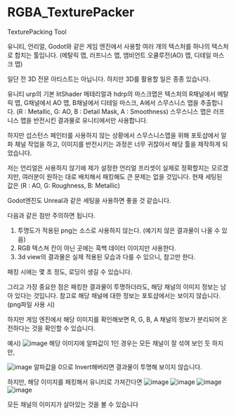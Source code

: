 # RGBA_TexturePacker
TexturePacking Tool


유니티, 언리얼, Godot와 같은 게임 엔진에서 사용할 여러 개의 텍스처를 하나의 텍스처로 합치는 툴입니다.
(메탈릭 맵, 러프니스 맵, 앰비언트 오쿨루전(AO) 맵, 디테일 마스크 맵)

일단 전 3D 전문 아티스트는 아닙니다. 하지만 3D를 활용할 일은 종종 있습니다.

유니티 urp의 기본 litShader 메테리얼과 hdrp의 마스크맵은
텍스처의 R채널에서 메탈릭 맵, G채널에서 AO 맵, B채널에서 디테일 마스크, A에서 스무스니스 맵을 추출합니다.
(R : Metallic, G: AO, B : Detail Mask, A : Smoothness)
스무스니스 맵은 러프니스 맵을 반전시킨 결과물로 유니티에서만 사용합니다.

하지만 섭스턴스 페인터를 사용하지 않는 상황에서 스무스니스맵을 위해 포토샵에서 알파 채널 작업을 하고, 이미지를 반전시키는 과정은 너무 귀찮아서
해당 툴을 제작하게 되었습니다.

저는 언리얼은 사용하지 않기에 제가 설정한 언리얼 프리셋이 실제로 정확할지는 모르겠지만, 여러분이 원하는 대로 배치해서 패킹해도 큰 문제는 없을 것입니다.
현재 세팅된 값은 (R : AO, G: Roughness, B: Metallic)

Godot엔진도 Unreal과 같은 세팅을 사용하면 좋을 것 같습니다.





다음과 같은 점만 주의하면 됩니다.
1. 투명도가 적용된 png는 소스로 사용하지 않는다. (예기치 않은 결과물이 나올 수 있음)
2. RGB 텍스쳐 칸이 아닌 곳에는 흑백 데이터 이미지만 사용한다.
3. 3d view의 결과물은 실제 적용된 모습과 다를 수 있으니, 참고만 한다.

패킹 시에는 몇 초 정도, 로딩이 생길 수 있습니다.




그리고 가장 중요한 점은 패킹한 결과물이 투명하더라도, 해당 채널의 이미지 정보는 남아 있다는 것입니다.
참고로 해당 채널에 대한 정보는 포토샵에서는 보이지 않습니다.(png파일 사용 시)

하지만 게임 엔진에서 해당 이미지를 확인해보면 R, G, B, A 채널의 정보가 분리되어 온전하다는 것을 확인할 수 있습니다.



예시)
![image](https://github.com/user-attachments/assets/bf4bd372-1c10-4343-a367-97fcaec7cdf8)
해당 이미지에 알파값이 1인 경우는 모든 채널이 잘 섞여 보인 듯 하지만,

![image](https://github.com/user-attachments/assets/54222f17-52a7-4ab6-8844-f48dd5ec8817)
알파값을 0으로 Invert해버리면 결과물이 투명해 보이지 않습니다.

하지만, 해당 이미지를 패킹해서 유니티로 가져간다면
![image](https://github.com/user-attachments/assets/b070ce56-d8c3-432d-823a-1c63216f05f6)
![image](https://github.com/user-attachments/assets/71bac4f1-44d6-4696-8160-cbd190841352)
![image](https://github.com/user-attachments/assets/ed55e3aa-9ff9-4539-b98c-def47cc5b3ea)
![image](https://github.com/user-attachments/assets/dd4d1788-a963-4907-b629-b8e76e6026af)

모든 채널의 이미지가 살아있는 것을 볼 수 있습니다




